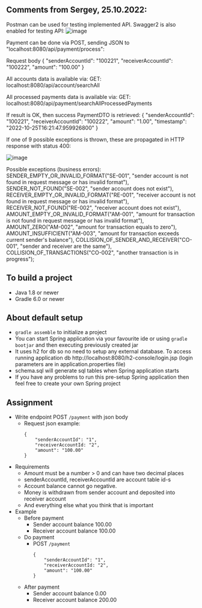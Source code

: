 ## Comments from Sergey, 25.10.2022:

Postman can be used for testing implemented API.
Swagger2 is also enabled for testing API:
![image](https://user-images.githubusercontent.com/11816438/197779321-a5b7db49-4aeb-44a6-be7e-acb8e45d7ee9.png)

Payment can be done via POST, sending JSON to "localhost:8080/api/payment/process":

Request body
{
    "senderAccountId": "100221",
    "receiverAccountId": "100222",
    "amount": "100.00"
}

All accounts data is available via:
GET: localhost:8080/api/account/searchAll

All processed payments data is available via:
GET: localhost:8080/api/payment/searchAllProcessedPayments

If result is OK, then success PaymentDTO is retrieved:
{
    "senderAccountId": "100221",
    "receiverAccountId": "100222",
    "amount": "1.00",
    "timestamp": "2022-10-25T16:21:47.959926800"
}

If one of 9 possible exceptions is thrown, these are propagated in HTTP response with status 400:

![image](https://user-images.githubusercontent.com/11816438/197784898-ca9aaa2f-7931-4a6e-9993-9a2a3068caae.png)

Possible exceptions (business errors):
    SENDER_EMPTY_OR_INVALID_FORMAT("SE-001", "sender account is not found in request message or has invalid format"),
    SENDER_NOT_FOUND("SE-002", "sender account does not exist"),
    RECEIVER_EMPTY_OR_INVALID_FORMAT("RE-001", "receiver account is not found in request message or has invalid format"),
    RECEIVER_NOT_FOUND("RE-002", "receiver account does not exist"),
    AMOUNT_EMPTY_OR_INVALID_FORMAT("AM-001", "amount for transaction is not found in request message or has invalid format"),
    AMOUNT_ZERO("AM-002", "amount for transaction equals to zero"),
    AMOUNT_INSUFFICIENT("AM-003", "amount for transaction exceeds current sender's balance"),
    COLLISION_OF_SENDER_AND_RECEIVER("CO-001", "sender and receiver are the same"),
    COLLISION_OF_TRANSACTIONS("CO-002", "another transaction is in progress");


## To build a project
* Java 1.8 or newer
* Gradle 6.0 or newer

## About default setup
* `gradle assemble` to initialize a project
* You can start Spring application via your favourite ide or using `gradle bootjar` and then executing previously created jar
* It uses h2 for db so no need to setup any external database. To access running application db http://localhost:8080/h2-console/login.jsp (login parameters are in application.properties file)
* schema.sql will generate sql tables when Spring application starts
* If you have any problems to run this pre-setup Spring application then feel free to create your own Spring project

## Assignment
* Write endpoint POST `/payment` with json body 
    * Request json example:
        ```
        {
            "senderAccountId": "1",
            "receiverAccountId: "2",
            "amount": "100.00"
        }
      ```
* Requirements
    * Amount must be a number > 0 and can have two decimal places
	* senderAccountId, receiverAccountId are account table id-s 
    * Account balance cannot go negative.
	* Money is withdrawn from sender account and deposited into receiver account 
    * And everything else what you think that is important
* Example
	* Before payment
		* Sender account balance 100.00
		* Receiver account balance 100.00
	* Do payment
		*  POST `/payment`
			```
			{
				"senderAccountId": "1",
				"receiverAccountId: "2",
				"amount": "100.00"
			}
			```
	* After payment
		* Sender account balance 0.00
		* Receiver account balance 200.00
    
